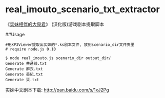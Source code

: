 real_imouto_scenario_txt_extractor
==================================

《[实妹相伴的大泉君](http://zh.wikipedia.org/zh-cn/%E5%AF%A6%E5%A6%B9%E7%9B%B8%E4%BC%B4%E7%9A%84%E5%A4%A7%E6%B3%89%E5%90%9B)》
(汉化版)游戏剧本提取脚本


##Usage

    #用XP3Viewer提取出实妹的*.ks剧本文件, 放到scenario_dir文件夹里
    # require node.js 0.10
    
    $ node real_imouto.js scenario_dir output_dir/
    Generate 共通线.txt
    Generate 麻衣.txt
    Generate 美紀.txt
    Generate 栞.txt


实妹中文剧本下载: http://pan.baidu.com/s/1xJ2Pg


